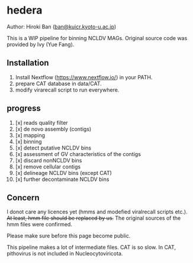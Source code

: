 # hedera
Author: Hiroki Ban (ban@kuicr.kyoto-u.ac.jp)

This is a WIP pipeline for binning NCLDV MAGs.
Original source code was provided by Ivy (Yue Fang).

## Installation
1. Install Nextflow (https://www.nextflow.io/) in your PATH.
2. prepare CAT database in data/CAT.
3. modify virarecall script to run everywhere.

## progress

1. [x] reads quality filter
2. [x] de novo assembly (contigs)
3. [x] mapping
4. [x] binning
5. [x] detect putative NCLDV bins
6. [x] assessment of GV characteristics of the contigs
7. [x] discard nonNCLDV bins
8. [x] remove cellular contigs
9. [x] delineage NCLDV bins (except CAT)
10. [x] further decontaminate NCLDV bins



## Concern
I donot care any licences yet (hmms and modefied viralrecall scripts etc.).
~~At least, hmm file should be replaced by us.~~
The original sources of the hmm files were confirmed.

Please make sure before this page become public.

This pipeline makes a lot of intermediate files.
CAT is so slow.
In CAT, pithovirus is not included in Nucleocytoviricota.